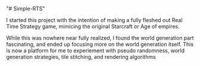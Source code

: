 "# Simple-RTS" 

I started this project with the intention of making a fully fleshed out Real Time Strategy game, mimicing the original Starcraft or Age of empires.

While this was nowhere near fully realized, I found the world generation part fascinating, and ended up focusing more on the world generation itself. This is now a platform for me to experiement with pseudo randomness, 
world generation strategies, tile stitching, and rendering algorithms 




